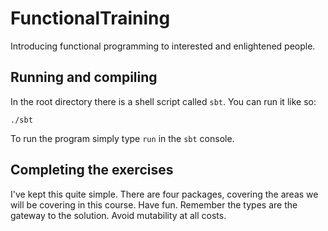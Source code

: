 FunctionalTraining
==================

Introducing functional programming to interested and enlightened people.

## Running and compiling

In the root directory there is a shell script called `sbt`.  You can run it like so:

	./sbt

To run the program simply type `run` in the `sbt` console.

## Completing the exercises

I've kept this quite simple.  There are four packages, covering the areas we will be covering in this course.
Have fun.  Remember the types are the gateway to the solution.  Avoid mutability at all costs.


